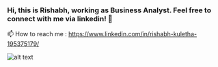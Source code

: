### Hi, this is Rishabh, working as Business Analyst. Feel free to connect with me via linkedin! 👋

📫 How to reach me : https://www.linkedin.com/in/rishabh-kuletha-195375179/

![alt text](‪D:\rishabh_Desk_setup_full.jpg)

<!--
**kuletha-rk/kuletha-rk** is a ✨ _special_ ✨ repository because its `README.md` (this file) appears on your GitHub profile.

Here are some ideas to get you started:

- 🔭 I’m currently working on ...
- 🌱 I’m currently learning ...
- 👯 I’m looking to collaborate on ...
- 🤔 I’m looking for help with ...
- 💬 Ask me about ...
- 📫 How to reach me: ...
- 😄 Pronouns: ...
- ⚡ Fun fact: ...
-->
